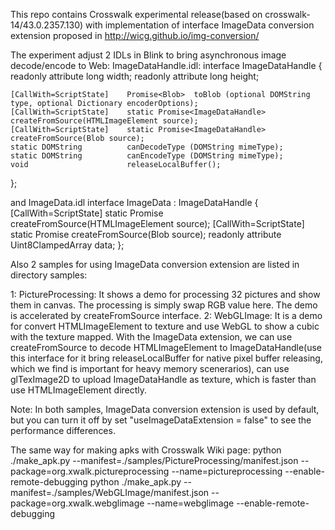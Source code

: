 This repo contains Crosswalk experimental release(based on crosswalk-14/43.0.2357.130) with implementation of interface ImageData conversion extension proposed in
http://wicg.github.io/img-conversion/

The experiment adjust 2 IDLs in Blink to bring asynchronous image decode/encode to Web:
ImageDataHandle.idl:
interface ImageDataHandle {
    readonly attribute long width;
    readonly attribute long height;

    [CallWith=ScriptState]    Promise<Blob>  toBlob (optional DOMString type, optional Dictionary encoderOptions);
    [CallWith=ScriptState]    static Promise<ImageDataHandle> createFromSource(HTMLImageElement source);
    [CallWith=ScriptState]    static Promise<ImageDataHandle> createFromSource(Blob source);
    static DOMString          canDecodeType (DOMString mimeType);
    static DOMString          canEncodeType (DOMString mimeType);
    void                      releaseLocalBuffer();
};

and ImageData.idl
interface ImageData : ImageDataHandle {
    [CallWith=ScriptState]    static Promise<ImageData> createFromSource(HTMLImageElement source);
    [CallWith=ScriptState]    static Promise<ImageData> createFromSource(Blob source);
    readonly attribute Uint8ClampedArray data;
};

Also 2 samples for using ImageData conversion extension are listed in directory samples:

1: PictureProcessing:
   It shows a demo for processing 32 pictures and show them in canvas. The processing is simply swap RGB value here. The demo is accelerated by createFromSource interface.
2: WebGLImage:
   It is a demo for convert HTMLImageElement to texture and use WebGL to show a cubic with the texture mapped. With the ImageData extension, we can use createFromSource to decode HTMLImageElement to ImageDataHandle(use this interface for it bring releaseLocalBuffer for native pixel buffer releasing, which we find is important for heavy memory scenerarios), can use glTexImage2D to upload ImageDataHandle as texture, which is faster than use HTMLImageElement directly.

Note: In both samples, ImageData conversion extension is used by default, but you can turn it off by set "useImageDataExtension = false" to see the performance differences.

The same way for making apks with Crosswalk Wiki page:
python ./make_apk.py --manifest=./samples/PictureProcessing/manifest.json --package=org.xwalk.pictureprocessing --name=pictureprocessing --enable-remote-debugging
python ./make_apk.py --manifest=./samples/WebGLImage/manifest.json --package=org.xwalk.webglimage --name=webglimage --enable-remote-debugging
